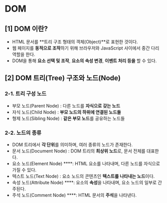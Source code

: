 # DOM 
## [1] DOM 이란?
  - HTML 문서를 **트리 구조 형태의 객체(Object)**로 표현한 것이다.
  - 웹 페이지를 **동적으로 조작**하기 위해 브라우저와 JavaScript 사이에서 중간 다리 역할을 한다.
  - DOM을 통해 **요소 선택 및 조작**, **요소의** **속성 변경**, **이벤트 처리 등을** 할 수 있다.

## [2] DOM 트리(Tree) 구조와 노드(Node)

### 2-1. 트리 구성 노드

- 부모 노드(Parent Node) : 다른 노드를 **자식으로 갖는 노드**
- 자식 노드(Child Node) : **부모 노드의 하위에 연결된 노드들**
- 형제 노드(Sibling Node) : **같은 부모 노드**를 공유하는 노드들

### 2-2. 노드의 종류

- DOM 트리에서 **각 단위**를 의미하며, 여러 종류의 노드가 존재한다.
- 문서 노드(Document Node) : DOM 트리의 **최상위 노드**로, 문서 전체를 대표한다.
- 요소 노드(Element Node) ****: HTML 요소를 나타내며, 다른 노드를 자식으로 가질 수 있다.
- 텍스트 노드(Text Node) : 요소 노드의 콘텐츠인 **텍스트를 나타내는 노드**이다.
- 속성 노드(Attribute Node) ****: 요소의 **속성**을 나타내며, 요소 노드의 일부로 간주된다.
- 주석 노드(Comment Node) ****: HTML 문서의 **주석**을 나타낸다.